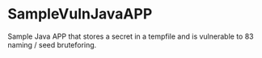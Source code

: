 # SampleVulnJavaAPP

Sample Java APP that stores a secret in a tempfile and is vulnerable to 83 naming / seed bruteforing.
